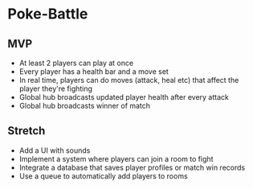 # Poke-Battle

## MVP
- At least 2 players can play at once
- Every player has a health bar and a move set
- In real time, players can do moves (attack, heal etc) that affect the player they're fighting
- Global hub broadcasts updated player health after every attack
- Global hub broadcasts winner of match

## Stretch
- Add a UI with sounds
- Implement a system where players can join a room to fight
- Integrate a database that saves player profiles or match win records
- Use a queue to automatically add players to rooms
